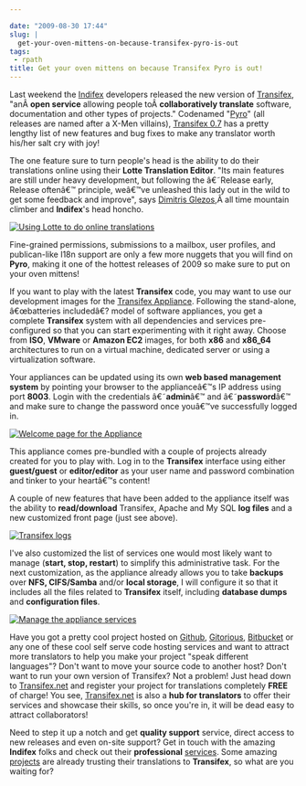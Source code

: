 ```yaml
---

date: "2009-08-30 17:44"
slug: |
  get-your-oven-mittens-on-because-transifex-pyro-is-out
tags:
 - rpath
title: Get your oven mittens on because Transifex Pyro is out!
---
```


Last weekend the [Indifex](http://www.indifex.com/) developers released
the new version of [Transifex](http://www.transifex.org/), "anÂ **open
service** allowing people toÂ **collaboratively translate** software,
documentation and other types of projects." Codenamed
"[Pyro](http://marvel.com/universe/Pyro)\" (all releases are named after
a X-Men villains), [Transifex
0.7](http://docs.transifex.org/releases/0.7.html) has a pretty lengthy
list of new features and bug fixes to make any translator worth his/her
salt cry with joy!

The one feature sure to turn people's head is the ability to do their
translations online using their **Lotte Translation Editor**. "Its main
features are still under heavy development, but following the â€˜Release
early, Release oftenâ€™ principle, weâ€™ve unleashed this lady out in
the wild to get some feedback and improve", says [Dimitris
Glezos](http://dimitris.glezos.com/en/),Â all time mountain climber and
**Indifex**\'s head honcho.

[![Using Lotte to do online
translations](http://farm4.static.flickr.com/3514/3814640609_732eee28a4.jpg)](http://www.flickr.com/photos/ogmaciel/3814640609/)

Fine-grained permissions, submissions to a mailbox, user profiles, and
publican-like I18n support are only a few more nuggets that you will
find on **Pyro**, making it one of the hottest releases of 2009 so make
sure to put on your oven mittens!

If you want to play with the latest **Transifex** code, you may want to
use our development images for the [Transifex
Appliance](http://www.rpath.org/web/project/transifex/). Following the
stand-alone, â€œbatteries includedâ€? model of software appliances, you
get a complete **Transifex** system with all dependencies and services
pre-configured so that you can start experimenting with it right away.
Choose from **ISO**, **VMware** or **Amazon EC2** images, for both
**x86** and **x86_64** architectures to run on a virtual machine,
dedicated server or using a virtualization software.

Your appliances can be updated using its own **web based management
system** by pointing your browser to the applianceâ€™s IP address using
port **8003**. Login with the credentials â€˜**admin**â€™ and
â€˜**password**â€™ and make sure to change the password once youâ€™ve
successfully logged in.

[![Welcome page for the
Appliance](http://farm4.static.flickr.com/3495/3814640463_7f10e499c5.jpg)](http://www.flickr.com/photos/ogmaciel/3814640463/)

This appliance comes pre-bundled with a couple of projects already
created for you to play with. Log in to the **Transifex** interface
using either **guest/guest** or **editor/editor** as your user name and
password combination and tinker to your heartâ€™s content!

A couple of new features that have been added to the appliance itself
was the ability to **read/download** Transifex, Apache and My SQL **log
files** and a new customized front page (just see above).

[![Transifex
logs](http://farm3.static.flickr.com/2563/3816586880_eb81c56bc3.jpg)](http://www.flickr.com/photos/ogmaciel/3816586880/)

I've also customized the list of services one would most likely want to
manage (**start, stop, restart**) to simplify this administrative task.
For the next customization, as the appliance already allows you to take
**backups** over **NFS, CIFS/Samba** and/or **local storage**, I will
configure it so that it includes all the files related to **Transifex**
itself, including **database dumps** and **configuration files**.

[![Manage the appliance
services](http://farm3.static.flickr.com/2649/3814640535_f86a07d966.jpg)](http://www.flickr.com/photos/ogmaciel/3814640535/)

Have you got a pretty cool project hosted on
[Github](http://github.com/), [Gitorious](http://gitorious.com/),
[Bitbucket](http://bitbucket.org/) or any one of these cool self serve
code hosting services and want to attract more translators to help you
make your project "speak different languages"? Don't want to move your
source code to another host? Don't want to run your own version of
Transifex? Not a problem! Just head down to
[Transifex.net](http://transifex.net) and register your project for
translations completely **FREE** of charge! You see,
[Transifex.net](http://transifex.net) is also a **hub for translators**
to offer their services and showcase their skills, so once you're in, it
will be dead easy to attract collaborators!

Need to step it up a notch and get **quality support** service, direct
access to new releases and even on-site support? Get in touch with the
amazing **Indifex** folks and check out their **professional**
[services](http://indifex.com/services/). Some amazing
[projects](http://transifex.org/wiki/ProjectsUsingTransifex) are already
trusting their translations to **Transifex**, so what are you waiting
for?
